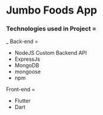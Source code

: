 # Jumbo Foods App

### Technologies used in Project =
_
Back-end =
- NodeJS Custom Backend API
- ExpressJs
- MongoDB
- mongoose
- npm

Front-end =
- Flutter
- Dart
